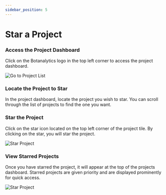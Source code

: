```yaml
---
sidebar_position: 5
---
```


# Star a Project

### Access the Project Dashboard

Click on the Botanalytics logo in the top left corner to access the project dashboard.

![Go to Project List](@site/static/img/projects/go-to-list.png)

### Locate the Project to Star

In the project dashboard, locate the project you wish to star. You can scroll through the list of projects to find the one you want.

### Star the Project

Click on the star icon located on the top left corner of the project tile. By clicking on the star, you will star the project.

![Star Project](@site/static/img/projects/star.png)

### View Starred Projects

Once you have starred the project, it will appear at the top of the projects dashboard. Starred projects are given priority and are displayed prominently for quick access.

![Star Project](@site/static/img/projects/starred.png)
